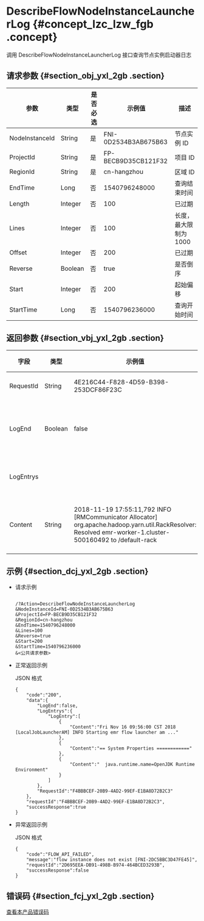 # DescribeFlowNodeInstanceLauncherLog {#concept_lzc_lzw_fgb .concept}

调用 DescribeFlowNodeInstanceLauncherLog 接口查询节点实例启动器日志

## 请求参数 {#section_obj_yxl_2gb .section}

|参数|类型|是否必选|示例值|描述|
|--|--|----|---|--|
|NodeInstanceId|String|是|FNI-0D2534B3AB675B63|节点实例 ID|
|ProjectId|String|是|FP-BECB9D35CB121F32|项目 ID|
|RegionId|String|是|cn-hangzhou|区域 ID|
|EndTime|Long|否|1540796248000|查询结束时间|
|Length|Integer|否|100|已过期|
|Lines|Integer|否|100|长度，最大限制为 1000|
|Offset|Integer|否|200|已过期|
|Reverse|Boolean|否|true|是否倒序|
|Start|Integer|否|200|起始偏移|
|StartTime|Long|否|1540796236000|查询开始时间|

## 返回参数 {#section_vbj_yxl_2gb .section}

|字段|类型|示例值|描述|
|--|--|---|--|
|RequestId|String|4E216C44-F828-4D59-B398-253DCF86F23C|请求 ID|
|LogEnd|Boolean|false|日志是否结束|
|LogEntrys| | |日志内容|
|Content|String|2018-11-19 17:55:11,792 INFO \[RMCommunicator Allocator\] org.apache.hadoop.yarn.util.RackResolver: Resolved emr-worker-1.cluster-500160492 to /default-rack|日志实际内容|

## 示例 {#section_dcj_yxl_2gb .section}

-   请求示例

    ```
    
    /?Action=DescribeFlowNodeInstanceLauncherLog
    &NodeInstanceId=FNI-0D2534B3AB675B63
    &ProjectId=FP-BECB9D35CB121F32
    &RegionId=cn-hangzhou
    &EndTime=1540796248000
    &Lines=100
    &Reverse=true
    &Start=200
    &StartTime=1540796236000
    &<公共请求参数>
    ```

-   正常返回示例

    JSON 格式

    ```
    {
    	"code":"200",
    	"data":{
    		"LogEnd":false,
    		"LogEntrys":{
    			"LogEntry":[
    				{
    					"Content":"Fri Nov 16 09:56:00 CST 2018 [LocalJobLauncherAM] INFO Starting emr flow launcher am ..."
    				},
    				{
    					"Content":"== System Properties ============"
    				},
    				{
    					"Content":"  java.runtime.name=OpenJDK Runtime Environment"
    				}
    			]
    		},
    		"RequestId":"F4BBBCEF-20B9-4AD2-99EF-E1BA8D72B2C3"
    	},
    	"requestId":"F4BBBCEF-20B9-4AD2-99EF-E1BA8D72B2C3",
    	"successResponse":true
    }
    ```

-   异常返回示例

    JSON 格式

    ```
    {
    	"code":"FLOW_API_FAILED",
    	"message":"flow instance does not exist [FNI-2DC5BBC3D47FE45]",
    	"requestId":"2D695EEA-DB91-498B-B974-464BCED3293B",
    	"successResponse":false
    }
    ```


## 错误码 {#section_fcj_yxl_2gb .section}

[查看本产品错误码](https://error-center.alibabacloud.com/status/product/Emr)

